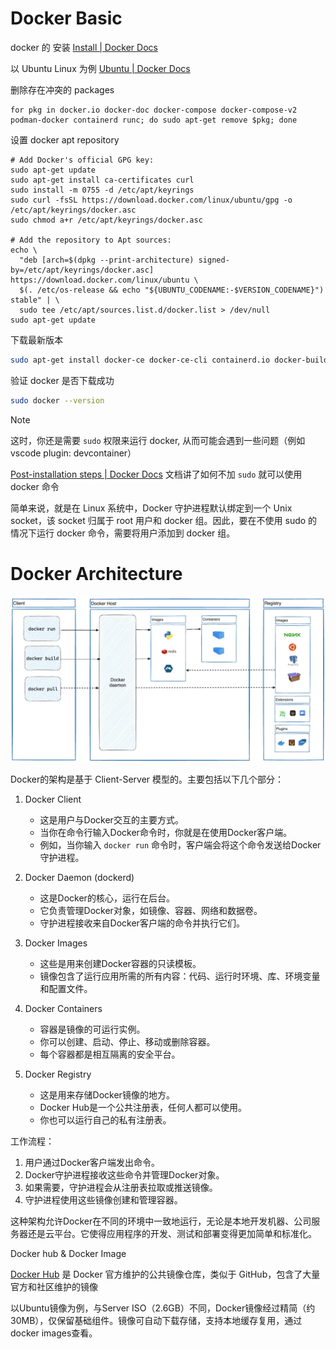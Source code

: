 # Docker Basic

docker 的 安装 [Install | Docker Docs](https://docs.docker.com/engine/install/)

以 Ubuntu Linux 为例 [Ubuntu | Docker Docs](https://docs.docker.com/engine/install/ubuntu/)

删除存在冲突的 packages

```shell
for pkg in docker.io docker-doc docker-compose docker-compose-v2 podman-docker containerd runc; do sudo apt-get remove $pkg; done
```

设置 docker apt repository

```shell
# Add Docker's official GPG key:
sudo apt-get update
sudo apt-get install ca-certificates curl
sudo install -m 0755 -d /etc/apt/keyrings
sudo curl -fsSL https://download.docker.com/linux/ubuntu/gpg -o /etc/apt/keyrings/docker.asc
sudo chmod a+r /etc/apt/keyrings/docker.asc

# Add the repository to Apt sources:
echo \
  "deb [arch=$(dpkg --print-architecture) signed-by=/etc/apt/keyrings/docker.asc] https://download.docker.com/linux/ubuntu \
  $(. /etc/os-release && echo "${UBUNTU_CODENAME:-$VERSION_CODENAME}") stable" | \
  sudo tee /etc/apt/sources.list.d/docker.list > /dev/null
sudo apt-get update
```

下载最新版本

```bash
sudo apt-get install docker-ce docker-ce-cli containerd.io docker-buildx-plugin docker-compose-plugin
```

验证 docker 是否下载成功

```bash
sudo docker --version
```

> [!note]
>
> 这时，你还是需要 `sudo` 权限来运行 docker, 从而可能会遇到一些问题（例如 vscode plugin: devcontainer）
>
> [Post-installation steps | Docker Docs](https://docs.docker.com/engine/install/linux-postinstall/) 文档讲了如何不加 `sudo` 就可以使用 docker 命令
>
> 简单来说，就是在 Linux 系统中，Docker 守护进程默认绑定到一个 Unix socket，该 socket 归属于 root 用户和 docker 组。因此，要在不使用 sudo 的情况下运行 docker 命令，需要将用户添加到 docker 组。

# Docker Architecture

![architecture](./images/docker-architecture.webp)

Docker的架构是基于 Client-Server 模型的。主要包括以下几个部分：

1. Docker Client
   - 这是用户与Docker交互的主要方式。
   - 当你在命令行输入Docker命令时，你就是在使用Docker客户端。
   - 例如，当你输入 `docker run` 命令时，客户端会将这个命令发送给Docker守护进程。

2. Docker Daemon (dockerd)
   - 这是Docker的核心，运行在后台。
   - 它负责管理Docker对象，如镜像、容器、网络和数据卷。
   - 守护进程接收来自Docker客户端的命令并执行它们。

3. Docker Images
   - 这些是用来创建Docker容器的只读模板。
   - 镜像包含了运行应用所需的所有内容：代码、运行时环境、库、环境变量和配置文件。

4. Docker Containers
   - 容器是镜像的可运行实例。
   - 你可以创建、启动、停止、移动或删除容器。
   - 每个容器都是相互隔离的安全平台。

5. Docker Registry
   - 这是用来存储Docker镜像的地方。
   - Docker Hub是一个公共注册表，任何人都可以使用。
   - 你也可以运行自己的私有注册表。

工作流程：
1. 用户通过Docker客户端发出命令。
2. Docker守护进程接收这些命令并管理Docker对象。
3. 如果需要，守护进程会从注册表拉取或推送镜像。
4. 守护进程使用这些镜像创建和管理容器。

这种架构允许Docker在不同的环境中一致地运行，无论是本地开发机器、公司服务器还是云平台。它使得应用程序的开发、测试和部署变得更加简单和标准化。

Docker hub & Docker Image

[Docker Hub](https://hub.docker.com) 是 Docker 官方维护的公共镜像仓库，类似于 GitHub，包含了大量官方和社区维护的镜像

以Ubuntu镜像为例，与Server ISO（2.6GB）不同，Docker镜像经过精简（约30MB），仅保留基础组件。镜像可自动下载存储，支持本地缓存复用，通过docker images查看。

